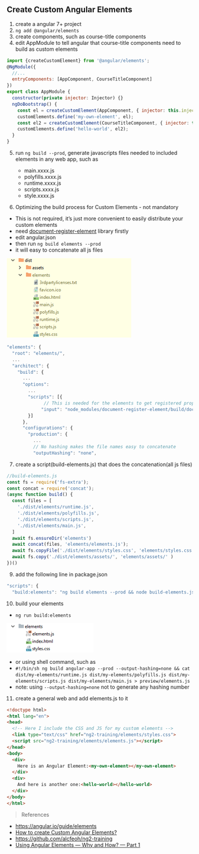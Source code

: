 ## Create Custom Angular Elements

1. create a angular 7+ project
2. `ng add @angular/elements`
3. create components, such as course-title components
4. edit AppModule to tell angular that course-title components need to build as custom elements

```javascript
import {createCustomElement} from '@angular/elements';
@NgModule({
  //...
  entryComponents: [AppComponent, CourseTitleComponent]
})
export class AppModule {
  constructor(private injector: Injector) {}
  ngDoBootstrap() {
    const el = createCustomElement(AppComponent, { injector: this.injector });
    customElements.define('my-own-element', el);
    const el2 = createCustomElement(CourseTitleComponent, { injector: this.injector });
    customElements.define('hello-world', el2);
  }
}
```

5. run `ng build --prod`, generate javascripts files needed to included elements in any web app, such as
   - main.xxxx.js
   - polyfills.xxxx.js
   - runtime.xxxx.js
   - scripts.xxxx.js
   - style.xxxx.js

6. Optimizing the build process for Custom Elements - not mandatory

  - This is not required, it’s just more convenient to easily distribute your custom elements
  - need [document-register-element](https://github.com/WebReflection/document-register-element) library firstly
  - edit angular.json
  - then run `ng build elements --prod` 
  - it will easy to concatenate all js files

![01 images](https://github.com/honggzb/Study-General/blob/master/Angular-Study/Sample-general/elements/images/elements1.png)
 
```javascript
"elements": {
  "root": "elements/",
  ...
  "architect": {
    "build": {
      ...
      "options":
        ...
        "scripts": [{
              // This is needed for the elements to get registered properly
             "input": "node_modules/document-register-element/build/document-register-element.js"
        }]
      },
      "configurations": {
        "production": {
          ...
          // No hashing makes the file names easy to concatenate
          "outputHashing": "none",
```

7. create a script(build-elements.js) that does the concatenation(all js files)

```javascript
//build-elements.js
const fs = require('fs-extra');
const concat = require('concat');
(async function build() {
  const files = [
    './dist/elements/runtime.js',
    './dist/elements/polyfills.js',
    './dist/elements/scripts.js',
    './dist/elements/main.js',
  ]
  await fs.ensureDir('elements')
  await concat(files, 'elements/elements.js');
  await fs.copyFile('./dist/elements/styles.css', 'elements/styles.css')
  await fs.copy('./dist/elements/assets/', 'elements/assets/' )
})()
```

9. add the following line in package.json

```javascript
"scripts": {
  "build:elements": "ng build elements --prod && node build-elements.js",
```

10. build your elements

  - `ng run build:elements`

![final output](https://github.com/honggzb/Study-General/blob/master/Angular-Study/Sample-general/elements/images/elements2.png)

  - or using shell command, such as 
  - `#!/bin/sh ng build angular-app --prod --output-hashing=none && cat dist/my-elements/runtime.js dist/my-elements/polyfills.js dist/my-elements/scripts.js dist/my-elements/main.js > preview/elements.js`
  - note: using `--output-hashing=none` not to generate any hashing number

11. create a general web and add elements.js to it

```html
<!doctype html>
<html lang="en">
<head>
  <!-- Here I include the CSS and JS for my custom elements -->
  <link type="text/css" href="ng2-training/elements/styles.css">
  <script src="ng2-training/elements/elements.js"></script>
</head>
<body>
  <div>
    Here is an Angular Element:<my-own-element></my-own-element>
  </div>
  <div>
    And here is another one:<hello-world></hello-world>
  </div>
</body>
</html>
```

> References
- https://angular.io/guide/elements
- [How to create Custom Angular Elements?](https://blog.angulartraining.com/tutorial-how-to-create-custom-angular-elements-55aea29d80c5)
- https://github.com/alcfeoh/ng2-training
- [Using Angular Elements — Why and How? — Part 1](https://blog.bitsrc.io/using-angular-elements-why-and-how-part-1-35f7fd4f0457)
